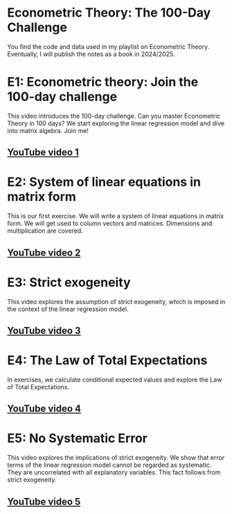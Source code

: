 # Econometric Theory: The 100-Day Challenge
You find the code and data used in my playlist on Econometric Theory. Eventually, I will publish the notes as a book in 2024/2025.

# E1: Econometric theory: Join the 100-day challenge
This video introduces the 100-day challenge. Can you master Econometric Theory in 100 days? We start exploring the linear regression model and dive into matrix algebra. Join me!

## [YouTube video 1](https://youtu.be/VIYV92XQTXI)

# E2: System of linear equations in matrix form
This is our first exercise. We will write a system of linear equations in matrix form. We will get used to column vectors and matrices. Dimensions and multiplication are covered.

## [YouTube video 2](https://youtu.be/hgA17G7ocQM)

# E3: Strict exogeneity
This video explores the assumption of strict exogeneity, which is imposed in the context of the linear regression model. 

## [YouTube video 3](https://youtu.be/COKzDxtV-XY)

# E4: The Law of Total Expectations
In exercises, we calculate conditional expected values and explore the Law of Total Expectations.

## [YouTube video 4](https://youtu.be/q7JHXi07vOI)

# E5: No Systematic Error
This video explores the implications of strict exogeneity. We show that error terms of the linear regression model cannot be regarded as systematic. They are uncorrelated with all explanatory variables. This fact follows from strict exogeneity.

## [YouTube video 5](https://youtu.be/ztIBS3Gxqko)
